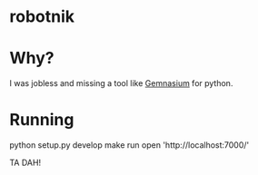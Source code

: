 robotnik
========

Why?
====
I was jobless and missing a tool like [Gemnasium](https://gemnasium.com/) for python.

Running
=======
  python setup.py develop
  make run
  open 'http://localhost:7000/'

  TA DAH!

